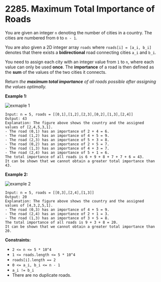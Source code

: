 # 2285. Maximum Total Importance of Roads

You are given an integer `n` denoting the number of cities in a country. The cities are numbered from `0` to `n - 1`.

You are also given a 2D integer array `roads` where `roads[i] = [a_i, b_i]` denotes that there exists a **bidirectional** road connecting cities `a_i` and `b_i`.

You need to assign each city with an integer value from `1` to `n`, where each value can only be used **once**. The **importance** of a road is then defined as the **sum** of the values of the two cities it connects.

Return *the **maximum total importance** of all roads possible after assigning the values optimally.*

**Example 1:**

![exmaple 1](https://assets.leetcode.com/uploads/2022/04/07/ex1drawio.png)

```()
Input: n = 5, roads = [[0,1],[1,2],[2,3],[0,2],[1,3],[2,4]]
Output: 43
Explanation: The figure above shows the country and the assigned values of [2,4,5,3,1].
- The road (0,1) has an importance of 2 + 4 = 6.
- The road (1,2) has an importance of 4 + 5 = 9.
- The road (2,3) has an importance of 5 + 3 = 8.
- The road (0,2) has an importance of 2 + 5 = 7.
- The road (1,3) has an importance of 4 + 3 = 7.
- The road (2,4) has an importance of 5 + 1 = 6.
The total importance of all roads is 6 + 9 + 8 + 7 + 7 + 6 = 43.
It can be shown that we cannot obtain a greater total importance than 43.
```

**Example 2:**

![example 2](https://assets.leetcode.com/uploads/2022/04/07/ex2drawio.png)

```()
Input: n = 5, roads = [[0,3],[2,4],[1,3]]
Output: 20
Explanation: The figure above shows the country and the assigned values of [4,3,2,5,1].
- The road (0,3) has an importance of 4 + 5 = 9.
- The road (2,4) has an importance of 2 + 1 = 3.
- The road (1,3) has an importance of 3 + 5 = 8.
The total importance of all roads is 9 + 3 + 8 = 20.
It can be shown that we cannot obtain a greater total importance than 20.
```

**Constraints:**

- `2 <= n <= 5 * 10^4`
- `1 <= roads.length <= 5 * 10^4`
- `roads[i].length == 2`
- `0 <= a_i, b_i <= n - 1`
- `a_i != b_i`
- There are no duplicate roads.
